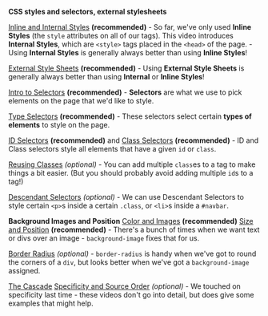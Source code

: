 **CSS styles and selectors, external stylesheets**

[Inline and Internal Styles](https://teamtreehouse.com/library/css-basics/getting-started-with-css/inline-and-internal-styles) **(recommended)**
	- So far, we've only used **Inline Styles** (the `style` attributes on all of our tags). This video introduces **Internal Styles**, which are `<style>` tags placed in the `<head>` of the page.
	- Using **Internal Styles** is generally always better than using **Inline Styles**!

[External Style Sheets](https://teamtreehouse.com/library/css-basics/getting-started-with-css/external-style-sheets) **(recommended)**
	- Using **External Style Sheets** is generally always better than using **Internal** or **Inline Styles**!

[Intro to Selectors](https://teamtreehouse.com/library/css-basics/basic-selectors/intro-to-selectors) **(recommended)**
	- **Selectors** are what we use to pick elements on the page that we'd like to style.

[Type Selectors](https://teamtreehouse.com/library/css-basics/basic-selectors/type-selectors) **(recommended)**
	- These selectors select certain **types of elements** to style on the page.

[ID Selectors](https://teamtreehouse.com/library/css-basics/basic-selectors/id-selectors) **(recommended)** and [Class Selectors](https://teamtreehouse.com/library/css-basics/basic-selectors/class-selectors) **(recommended)**
	- ID and Class selectors style all elements that have a given `id` or `class`.

[Reusing Classes](https://teamtreehouse.com/library/css-basics/basic-selectors/reusing-classes) _(optional)_
	- You can add multiple `class`es to a tag to make things a bit easier. (But you should probably avoid adding multiple `id`s to a tag!)

[Descendant Selectors](https://teamtreehouse.com/library/css-basics/basic-selectors/descendant-selectors-2) _(optional)_
	- We can use Descendant Selectors to style certain `<p>`s inside a certain `.class`, or `<li>`s inside a `#navbar`.

**Background Images and Position**
	[Color and Images](https://teamtreehouse.com/library/css-basics/basic-layout/backgrounds-color-and-images) **(recommended)**
	[Size and Position](https://teamtreehouse.com/library/css-basics/basic-layout/backgrounds-size-and-position) **(recommended)**
		- There's a bunch of times when we want text or divs over an image - `background-image` fixes that for us.

[Border Radius](https://teamtreehouse.com/library/css-basics/designing-with-the-latest-features/border-radius-2) _(optional)_
	- `border-radius` is handy when we've got to round the corners of a `div`, but looks better when we've got a `background-image` assigned.

[The Cascade](https://teamtreehouse.com/library/css-basics/fundamental-concepts/the-cascade-importance)
[Specificity and Source Order](https://teamtreehouse.com/library/css-basics/fundamental-concepts/the-cascade-specificity-and-source-order) _(optional)_
	- We touched on specificity last time - these videos don't go into detail, but does give some examples that might help.
